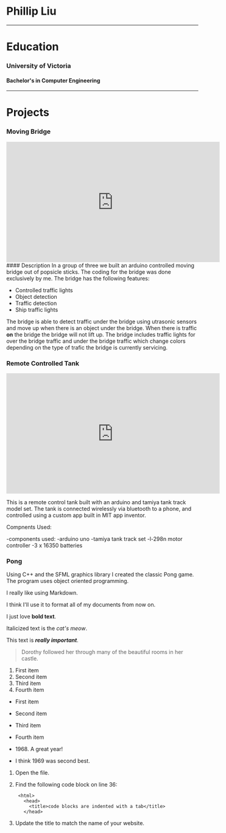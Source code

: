 # Phillip Liu

---

# Education
### University of Victoria
#### Bachelor's in Computer Engineering

---

# Projects
### Moving Bridge
<iframe width="560" height="315" src="https://www.youtube.com/embed/wmh_dPWZGJA" title="YouTube video player" frameborder="0" allow="accelerometer; autoplay; clipboard-write; encrypted-media; gyroscope; picture-in-picture" allowfullscreen></iframe>
#### Description
In a group of three we built an arduino controlled moving bridge out of popsicle sticks. The coding for the bridge was done exclusively by me.
The bridge has the following features:

- Controlled traffic lights
- Object detection
- Traffic detection
- Ship traffic lights

The bridge is able to detect traffic under the bridge using utrasonic sensors and move up when there is an object under the bridge. When there is traffic **on** the bridge the bridge will not lift up. The bridge includes traffic lights for over the bridge traffic and under the bridge traffic which change colors depending on the type of trafic the bridge is currently servicing.

### Remote Controlled Tank
<iframe width="560" height="315" src="https://www.youtube.com/embed/UnlNZyYykUE" title="YouTube video player" frameborder="0" allow="accelerometer; autoplay; clipboard-write; encrypted-media; gyroscope; picture-in-picture" allowfullscreen></iframe>

This is a remote control tank built with an arduino and tamiya tank track model set. 
The tank is connected wirelessly via bluetooth to a phone, and controlled using a custom app built in MIT app inventor.

Compnents Used:

-components used:
-arduino uno
-tamiya tank track set
-l-298n motor controller
-3 x 16350 batteries

### Pong

Using C++ and the SFML graphics library I created the classic Pong game. The program uses object oriented programming.


I really like using Markdown.

I think I'll use it to format all of my documents from now on.

I just love **bold text**.

Italicized text is the *cat's meow*.

This text is ***really important***.

> Dorothy followed her through many of the beautiful rooms in her castle.

1. First item
2. Second item
3. Third item
4. Fourth item

- First item
- Second item
- Third item
- Fourth item

- 1968\. A great year!
- I think 1969 was second best.

1. Open the file.
2. Find the following code block on line 36:

        <html>
          <head>
            <title>code blocks are indented with a tab</title>
          </head>

3. Update the title to match the name of your website.
